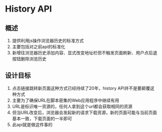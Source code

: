 # History API

## 概述

1. 提供利用js操作浏览器历史的标准方式
2. 主要包括对之前api的标准化
3. 新增往浏览器历史添加内容、显式改变地址栏但不触发页面刷新、用户点后退按钮删除浏览历史

## 设计目标

1. 点击链接跳转新页面这种方式已经持续了20年，history API并不是要颠覆这种方式
2. 主要为了确保URL在脚本密集的Web应用程序中继续有用
3. URL是标识唯一资源的，任何人拿到这个url都会获取相同的资源
4. 但当URL改变后，浏览器会发起新的请求下载资源，新的页面可能与当前页面基本一致，下载页面的一半即可
5. 此api就是做这件事的
